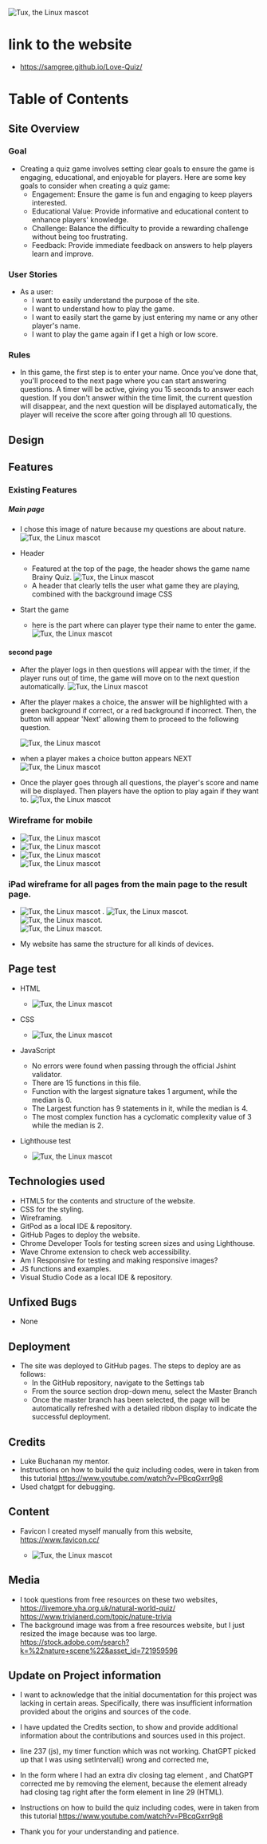 ![Tux, the Linux mascot](/assets/images/ami.responsive.png)


# link to the website
 - <https://samgree.github.io/Love-Quiz/>

# Table of Contents  

## Site Overview
### Goal
 - Creating a quiz game involves setting clear goals to ensure the game is engaging, educational, and enjoyable for players. 
   Here are some key goals to consider when creating a quiz game:
   - Engagement: Ensure the game is fun and engaging to keep players interested.
   - Educational Value: Provide informative and educational content to enhance players' knowledge.
   - Challenge: Balance the difficulty to provide a rewarding challenge without being too frustrating.
   - Feedback: Provide immediate feedback on answers to help players learn and improve.

### User Stories
- As a user:
   - I want to easily understand the purpose of the site.
   - I want to understand how to play the game.
   - I want to easily start the game by just entering my name or any other player's name.
   - I want to play the game again if I get a high or low score.
 
   
 ### Rules
  - In this game, the first step is to enter your name. Once you've done that, you'll proceed to the next page where you can start answering questions. A timer will be active, giving you 15 seconds to answer each question. If you don't answer within the time limit, the current question will disappear, and the next question will be displayed automatically, the player will receive the score after going through all 10 questions.
 
## Design
## Features
### Existing Features
##### Main page
 - I chose this image of nature because my questions are about nature.
    ![Tux, the Linux mascot](/assets/images/my.resize.img.jpg)

- Header
    - Featured at the top of the page, the header shows the game name Brainy Quiz.
    ![Tux, the Linux mascot](/assets/images/brainy.quiz.png)
    - A header that clearly tells the user what game they are playing, combined with the background image CSS
- Start the game
    - here is the part where can player type their name to enter the game.
    ![Tux, the Linux mascot](/assets/images/login.now.png)

#### second page
   - After the player logs in then questions will appear with the timer, if the player runs out of time, the game will move on to the next question automatically.
    ![Tux, the Linux mascot](/assets/images/countdown.png)
   
   - After the player makes a choice, the answer will be highlighted with a green background if correct, or a red background if incorrect. Then, the button will appear 'Next' allowing them to proceed to the following question.
    
     ![Tux, the Linux mascot](/assets/images/wronganswer.screenshot.png) 
   - when a player makes a choice button appears NEXT
     ![Tux, the Linux mascot](/assets/images/button.screenshot.png) 

  - Once the player goes through all questions, the player's score and name will be displayed. Then players have the option to play again if they want to.
    ![Tux, the Linux mascot](/assets/images/final.png) 

### Wireframe for mobile 
   - ![Tux, the Linux mascot](/assets/images/brainy.quiz.mobile.png) 
   - ![Tux, the Linux mascot](/assets/images/timer.png)
   - ![Tux, the Linux mascot](/assets/images/wireframe.q.s.mobile.png)  
     ![Tux, the Linux mascot](/assets/images/result.wireframe.mobile.png) 

### iPad wireframe for all pages from the main page to the result page. 
   - ![Tux, the Linux mascot](/assets/images/brainy.ipad.png) . 
   ![Tux, the Linux mascot](/assets/images/ipad.last.png).
   ![Tux, the Linux mascot](/assets/images/ipad.select.png).  
   ![Tux, the Linux mascot](/assets/images/ipad.result.png).

- My website has same the structure for all kinds of devices.
    

 ## Page test
 - HTML 
     - ![Tux, the Linux mascot](/assets/images/html.validator-screenshot%20.png)
- CSS 
   
    - ![Tux, the Linux mascot](/assets/images/css.validator.screenshot.png)
- JavaScript
    - No errors were found when passing through the official Jshint validator.
    - There are 15 functions in this file.                      
    - Function with the largest signature takes 1 argument, while the median is 0.
    - The Largest function has 9 statements in it, while the median is 4.
    - The most complex function has a cyclomatic complexity value of 3 while the median is 2.

- Lighthouse test

  - ![Tux, the Linux mascot](/assets/images/lighthouse.final.png)

## Technologies used

   - HTML5 for the contents and structure of the website.
   - CSS for the styling.
   - Wireframing.
   - GitPod as a local IDE & repository.
   - GitHub Pages to deploy the website.
   - Chrome Developer Tools for testing screen sizes and using 
    Lighthouse.
   - Wave Chrome extension to check web accessibility.
   - Am I Responsive for testing and making responsive images?
   - JS functions and examples.
   - Visual Studio Code as a local IDE & repository.     

    
 ## Unfixed Bugs
 - None

 ## Deployment
    
- The site was deployed to GitHub pages. The steps to deploy are as follows:
  - In the GitHub repository, navigate to the Settings tab
  - From the source section drop-down menu, select the Master Branch
  - Once the master branch has been selected, the page will be automatically refreshed with a detailed ribbon display to indicate the successful deployment.

 ## Credits
  - Luke Buchanan my mentor.
  - Instructions on how to build the quiz including codes, were in taken from this tutorial
  <https://www.youtube.com/watch?v=PBcqGxrr9g8>
  - Used chatgpt for debugging. 
  ## Content
  - Favicon I created myself manually from this website, 
    <https://www.favicon.cc/>
   
    - ![Tux, the Linux mascot](/assets/images/favicon.png)
  
  ## Media
  - I took questions from free resources on these two websites, <https://livemore.yha.org.uk/natural-world-quiz/> 
  <https://www.trivianerd.com/topic/nature-trivia>
  - The background image was from a free resources website, but I just resized the image because was too large. 
  <https://stock.adobe.com/search?k=%22nature+scene%22&asset_id=721959596>

## Update on Project information
- I want to acknowledge that the initial documentation for this project was lacking in certain areas. Specifically, there was insufficient information provided about the origins and sources of the code.
- I have updated the Credits section, to show and provide additional information about the contributions and sources used in this project.
- line 237 (js), my timer function which was not working. ChatGPT picked up that I was using setInterval() wrong and corrected me, 
- In the form where I had an extra div closing tag element , and ChatGPT corrected me by removing the element, because the element already had closing tag right after the form element in line 29 (HTML).

- Instructions on how to build the quiz including codes, were in taken from this tutorial <https://www.youtube.com/watch?v=PBcqGxrr9g8>
- Thank you for your understanding and patience. 